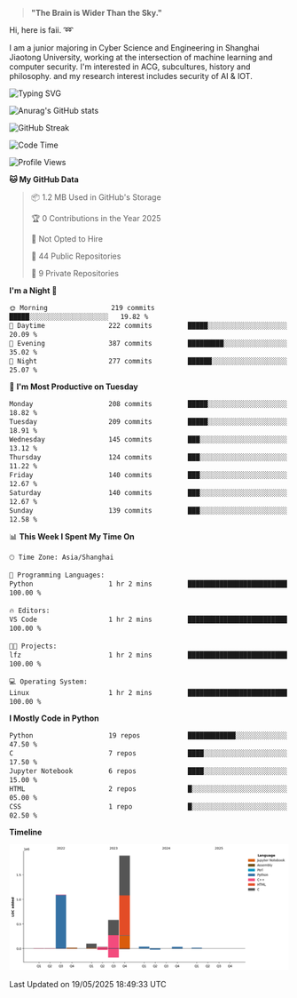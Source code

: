 > **"The Brain is Wider Than the Sky."**

  Hi, here is faii. :loop:  
  
  I am a junior majoring in Cyber Science and Engineering in Shanghai Jiaotong University, working at the intersection
  of machine learning and computer security. I'm interested in ACG, subcultures, history and philosophy. and my research interest includes security of AI & IOT.

![Typing SVG](https://readme-typing-svg.demolab.com/?lines=Any+sufficiently+advanced+technology+is+indistinguishable+from+magic;On+my+way+to+be+a+*magician*)

![Anurag's GitHub stats](https://github-readme-stats.vercel.app/api?username=faiimea)

![GitHub Streak](https://streak-stats.demolab.com/?user=faiimea)

<!--START_SECTION:waka-->
![Code Time](http://img.shields.io/badge/Code%20Time-782%20hrs%2048%20mins-blue)

![Profile Views](http://img.shields.io/badge/Profile%20Views-1-blue)

**🐱 My GitHub Data** 

> 📦 1.2 MB Used in GitHub's Storage 
 > 
> 🏆 0 Contributions in the Year 2025
 > 
> 🚫 Not Opted to Hire
 > 
> 📜 44 Public Repositories 
 > 
> 🔑 9 Private Repositories 
 > 
**I'm a Night 🦉** 

```text
🌞 Morning                219 commits         █████░░░░░░░░░░░░░░░░░░░░   19.82 % 
🌆 Daytime                222 commits         █████░░░░░░░░░░░░░░░░░░░░   20.09 % 
🌃 Evening                387 commits         █████████░░░░░░░░░░░░░░░░   35.02 % 
🌙 Night                  277 commits         ██████░░░░░░░░░░░░░░░░░░░   25.07 % 
```
📅 **I'm Most Productive on Tuesday** 

```text
Monday                   208 commits         █████░░░░░░░░░░░░░░░░░░░░   18.82 % 
Tuesday                  209 commits         █████░░░░░░░░░░░░░░░░░░░░   18.91 % 
Wednesday                145 commits         ███░░░░░░░░░░░░░░░░░░░░░░   13.12 % 
Thursday                 124 commits         ███░░░░░░░░░░░░░░░░░░░░░░   11.22 % 
Friday                   140 commits         ███░░░░░░░░░░░░░░░░░░░░░░   12.67 % 
Saturday                 140 commits         ███░░░░░░░░░░░░░░░░░░░░░░   12.67 % 
Sunday                   139 commits         ███░░░░░░░░░░░░░░░░░░░░░░   12.58 % 
```


📊 **This Week I Spent My Time On** 

```text
🕑︎ Time Zone: Asia/Shanghai

💬 Programming Languages: 
Python                   1 hr 2 mins         █████████████████████████   100.00 % 

🔥 Editors: 
VS Code                  1 hr 2 mins         █████████████████████████   100.00 % 

🐱‍💻 Projects: 
lfz                      1 hr 2 mins         █████████████████████████   100.00 % 

💻 Operating System: 
Linux                    1 hr 2 mins         █████████████████████████   100.00 % 
```

**I Mostly Code in Python** 

```text
Python                   19 repos            ████████████░░░░░░░░░░░░░   47.50 % 
C                        7 repos             ████░░░░░░░░░░░░░░░░░░░░░   17.50 % 
Jupyter Notebook         6 repos             ████░░░░░░░░░░░░░░░░░░░░░   15.00 % 
HTML                     2 repos             █░░░░░░░░░░░░░░░░░░░░░░░░   05.00 % 
CSS                      1 repo              █░░░░░░░░░░░░░░░░░░░░░░░░   02.50 % 
```



**Timeline**

![Lines of Code chart](https://raw.githubusercontent.com/faiimea/faiimea/main/assets/bar_graph.png)


 Last Updated on 19/05/2025 18:49:33 UTC
<!--END_SECTION:waka-->
